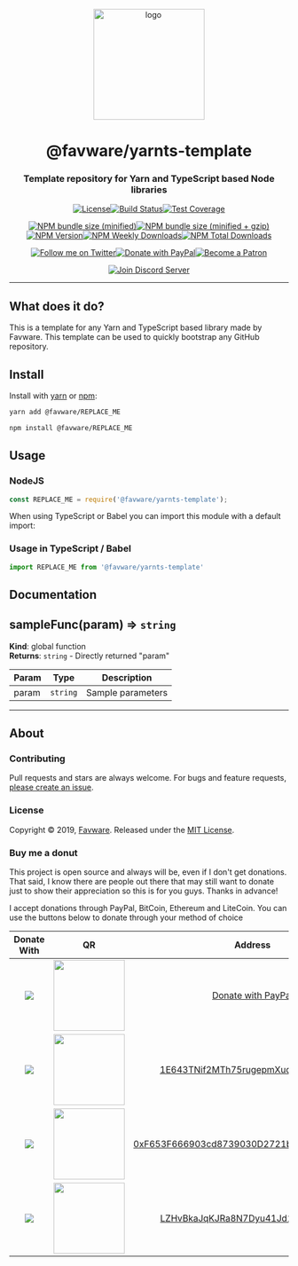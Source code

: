 <div align="center">
  <p>
  <a href="https://favware.tech/yarnts-template"><img src="https://storage.googleapis.com/data-sunlight-146313.appspot.com/website-project-icons/yarnts-template.png" height="200" alt="logo"/></a>
  </p>

  <p>
<h1> @favware/yarnts-template</h1>
<h3> Template repository for Yarn and TypeScript based Node libraries</h3>
  </p>
<p>
  <a href="https://github.com/favware/yarnts-template/blob/master/LICENSE.md"><img src="https://img.shields.io/github/license/favware/yarnts-template.svg?logo=github&style=flat-square" alt="License" title="License"></a><!--
  --><a href="https://circleci.com/gh/favware/yarnts-template/tree/master"><img src="https://img.shields.io/circleci/project/github/favware/yarnts-template/master.svg?logo=circleci&style=flat-square" alt="Build Status" title="Build Status" /></a><!--
  --><a href="https://codecov.io/gh/favware/yarnts-template"><img src="https://img.shields.io/codecov/c/github/favware/yarnts-template?logo=codecov&style=flat-square" alt="Test Coverage" title="Test Coverage" /></a>
</p>

<p>
  <a href="https://www.npmjs.com/package/@favware/yarnts-template"><img    src="https://img.shields.io/bundlephobia/min/@favware/yarnts-template.svg?logo=webpack&style=popout-square"  alt="NPM bundle size (minified)" title="NPM bundle size (minified)" /></a><!--
  --><a href="https://www.npmjs.com/package/@favware/yarnts-template"><img src="https://img.shields.io/bundlephobia/minzip/@favware/yarnts-template.svg?logo=webpack&style=flat-square" alt="NPM bundle size (minified + gzip)" title="NPM bundle size (minified + gzip)" /></a><!--
  --><a href="https://www.npmjs.com/package/@favware/yarnts-template"><img src="https://img.shields.io/npm/v/@favware/yarnts-template.svg?color=crimson&label=npm%20version&logo=npm&style=flat-square" alt="NPM Version" title="NPM Version" /></a><!--
  --><a href="https://www.npmjs.com/package/@favware/yarnts-template"><img src="https://img.shields.io/npm/dw/@favware/yarnts-template.svg?color=crimson&label=downloads%2Fweek&logo=npm&style=flat-square" alt="NPM Weekly Downloads" title="NPM Weekly Downloads" /></a><!--
  --><a href="https://www.npmjs.com/package/@favware/yarnts-template"><img src="https://img.shields.io/npm/dt/@favware/yarnts-template.svg?color=crimson&label=downloads%2Fweek&logo=npm&style=flat-square" alt="NPM Total Downloads" title="NPM Total Downloads" /></a>
</p>

<p>
  <a href="https://twitter.com/Favna_/follow"><img src="https://img.shields.io/badge/twitter-follow-brightgreen.svg?logo=twitter&colorB=1DA1F2&style=flat-square&link=https://twitter.com/Favna_/follow" alt="Follow me on Twitter" title="Follow me on Twitter" /></a><!--
  --><a href="https://www.paypal.com/cgi-bin/webscr?cmd=_s-xclick&hosted_button_id=XMAYCF9SDHZ34"><img src="https://img.shields.io/badge/paypal-donate-brightgreen.svg?logo=paypal&colorB=00457C&style=flat-square&link=https://www.paypal.com/cgi-bin/webscr?cmd=_s-xclick&hosted_button_id=XMAYCF9SDHZ34" alt="Donate with PayPal" title="Donate with PayPal" /></a><!--
  --><a href="https://www.patreon.com/bePatron?u=9336537"><img src="https://img.shields.io/badge/patreon-donate-brightgreen.svg?logo=patreon&colorB=F96854&style=flat-square&link=https://www.patreon.com/bePatron?u=9336537" alt="Become a Patron" title="Become a Patron" /></a>
</p>

<p>
  <a href="https://favware.tech/redirect/server"><img src="https://discordapp.com/api/guilds/512303595966824458/widget.png?style=banner2" alt="Join Discord Server"/></a>
</p>
</div>

---

## What does it do?

This is a template for any Yarn and TypeScript based library made by Favware. This template can be used to quickly bootstrap any GitHub repository.

## Install

Install with [yarn](https://yarnpkg.com) or [npm](https://www.npmjs.com/):

```sh
yarn add @favware/REPLACE_ME

npm install @favware/REPLACE_ME
```

## Usage

### NodeJS

```js
const REPLACE_ME = require('@favware/yarnts-template');
```


When using TypeScript or Babel you can import this module with a default import:

### Usage in TypeScript / Babel

```ts
import REPLACE_ME from '@favware/yarnts-template'
```

## Documentation

<a name="sampleFunc"></a>

## sampleFunc(param) ⇒ <code>string</code>
**Kind**: global function  
**Returns**: <code>string</code> - Directly returned "param"  

| Param | Type | Description |
| --- | --- | --- |
| param | <code>string</code> | Sample parameters |


* * *

## About

### Contributing

Pull requests and stars are always welcome. For bugs and feature requests, [please create an issue](https://www.github.com/favware/yarnts-template/issues/new).

### License

Copyright © 2019, [Favware](https://github.com/favware).
Released under the [MIT License](LICENSE).

### Buy me a donut

This project is open source and always will be, even if I don't get donations. That said, I know there are people out there that may still want to donate just to show their appreciation so this is for you guys. Thanks in advance!

I accept donations through PayPal, BitCoin, Ethereum and LiteCoin. You can use the buttons below to donate through your method of choice

|Donate With|QR|Address|
|:---:|:---:|:---:|
<a href="https://www.paypal.com/cgi-bin/webscr?cmd=_s-xclick&hosted_button_id=XMAYCF9SDHZ34"><img src="https://storage.googleapis.com/data-sunlight-146313.appspot.com/ribbon/paypaldonate.png"></a>|<a href="https://www.paypal.com/cgi-bin/webscr?cmd=_s-xclick&hosted_button_id=XMAYCF9SDHZ34"><img src="https://storage.googleapis.com/data-sunlight-146313.appspot.com/ribbon/paypalqr.png" width="128"></a>|[Donate with PayPal](https://www.paypal.com/cgi-bin/webscr?cmd=_s-xclick&hosted_button_id=XMAYCF9SDHZ34)|
<img src="https://storage.googleapis.com/data-sunlight-146313.appspot.com/ribbon/bitcoindonate.png">|<img src="https://storage.googleapis.com/data-sunlight-146313.appspot.com/ribbon/bitcoinqr.png" width="128">|<a href="bitcoin:1E643TNif2MTh75rugepmXuq35Tck4TnE5?amount=0.01&label=favware%27%20Ribbon%20Discord%20Bot">1E643TNif2MTh75rugepmXuq35Tck4TnE5</a>|
<img src="https://storage.googleapis.com/data-sunlight-146313.appspot.com/ribbon/ethereumdonate.png">|<img src="https://storage.googleapis.com/data-sunlight-146313.appspot.com/ribbon/ethereumqr.png" width="128">|<a href="ethereum:0xF653F666903cd8739030D2721bF01095896F5D6E?amount=0.01&label=favware%27%20Ribbon%20Discord%20Bot">0xF653F666903cd8739030D2721bF01095896F5D6E</a>|
<img src="https://storage.googleapis.com/data-sunlight-146313.appspot.com/ribbon/litecoindonate.png">|<img src="https://storage.googleapis.com/data-sunlight-146313.appspot.com/ribbon/litecoinqr.png" width="128">|<a href="litecoin:LZHvBkaJqKJRa8N7Dyu41Jd1PDBAofCik6?amount=0.01&label=favware%27%20Ribbon%20Discord%20Bot">LZHvBkaJqKJRa8N7Dyu41Jd1PDBAofCik6</a>|